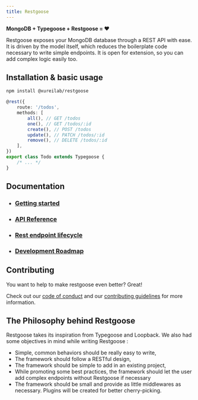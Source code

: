 ```yaml
---
title: Restgoose
---
```

**MongoDB + Typegoose + Restgoose = ❤️️**

Restgoose exposes your MongoDB database through a REST API with ease. 
It is driven by the model itself, which reduces the boilerplate code necessary to write simple endpoints.
It is open for extension, so you can add complex logic easily too.

## Installation & basic usage
```bash
npm install @xureilab/restgoose
```

```typescript
@rest({
    route: '/todos',
    methods: [
        all(), // GET /todos
        one(), // GET /todos/:id
        create(), // POST /todos
        update(), // PATCH /todos/:id
        remove(), // DELETE /todos/:id
    ],
})
export class Todo extends Typegoose {
    /* ... */
}
```

## Documentation

- ### [Getting started](./getting-started.md)
- ### [API Reference](./API.md)
- ### [Rest endpoint lifecycle](./rest-lifecycle.md)
- ### [Development Roadmap](./roadmap.md)

## Contributing
You want to help to make restgoose even better? Great! 

Check out our [code of conduct](./CODE_OF_CONDUCT.md) and our [contributing guidelines](./CONTRIBUTING.md) for more information.

## The Philosophy behind Restgoose
Restgoose takes its inspiration from Typegoose and Loopback.
We also had some objectives in mind while writing Restgoose :
- Simple, common behaviors should be really easy to write,
- The framework should follow a RESTful design,
- The framework should be simple to add in an existing project,
- While promoting some best practices, the framework should let the user add 
  complex endpoints without Restgoose if necessary
- The framework should be small and provide as little middlewares as necessary. 
  Plugins will be created for better cherry-picking. 

